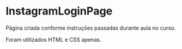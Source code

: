 # InstagramLoginPage

Página criada conforme instruções passadas durante aula no curso.

Foram utilizados HTML e CSS apenas.
